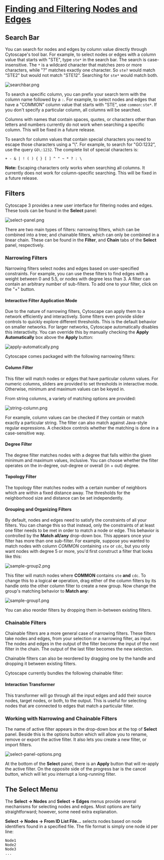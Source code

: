[Finding and Filtering Nodes and Edges](http://wiki.cytoscape.org/Cytoscape_3/UserManual/Cytoscape_3/UserManual/Filters)
========================================================================================================================

Search Bar
----------

You can search for nodes and edges by column value directly through
Cytoscape's tool bar. For example, to select nodes or edges with a
column value that starts with "STE", type `ste*` in the search bar. The
search is case-insensitive. The `*` is a wildcard character that matches
zero or more characters, while "?" matches exactly one character. So
`ste?` would match "STE2" but would not match "STE12". Searching for
`ste*` would match both.

![searchbar.png](http://wiki.cytoscape.org//Cytoscape_3/UserManual/Filters?action=AttachFile&do=get&target=searchbar.png)

To search a specific column, you can prefix your search term with the
column name followed by a `:`. For example, to select nodes and edges
that have a "COMMON" column value that starts with "STE", use
`common:ste*`. If you don't specify a particular column, all columns
will be searched.

Columns with names that contain spaces, quotes, or characters other than
letters and numbers currently do not work when searching a specific
column. This will be fixed in a future release.

To search for column values that contain special characters you need to
escape those characters using a "\\". For example, to search for
"GO:1232", use the query `GO\:1232`. The complete list of special
characters is:

    + - & | ! ( ) { } [ ] ^ " ~ * ? : \

**Note:** Escaping characters only works when searching all columns. It
currently does not work for column-specific searching. This will be
fixed in a future release.

Filters
-------

Cytoscape 3 provides a new user interface for filtering nodes and edges.
These tools can be found in the **Select** panel:

![select-panel.png](http://wiki.cytoscape.org//Cytoscape_3/UserManual/Filters?action=AttachFile&do=get&target=select-panel.png)

There are two main types of filters: narrowing filters, which can be
combined into a tree; and chainable filters, which can only be combined
in a linear chain. These can be found in the **Filter**, and **Chain**
tabs of the **Select** panel, respectively.

### Narrowing Filters

Narrowing filters select nodes and edges based on user-specified
constraints. For example, you can use these filters to find edges with a
weight between 0 and 5.5, or nodes with degree less than 3. A filter can
contain an arbitrary number of sub-filters. To add one to your filter,
click on the "+" button.

#### Interactive Filter Application Mode

Due to the nature of narrowing filters, Cytoscape can apply them to a
network efficiently and interactively. Some filters even provide slider
controls to quickly explore different thresholds. This is the default
behavior on smaller networks. For larger networks, Cytoscape
automatically disables this interactivity. You can override this by
manually checking the **Apply Automatically** box above the **Apply**
button:

![apply-automatically.png](http://wiki.cytoscape.org//Cytoscape_3/UserManual/Filters?action=AttachFile&do=get&target=apply-automatically.png)

Cytoscape comes packaged with the following narrowing filters:

#### Column Filter

This filter will match nodes or edges that have particular column
values. For numeric columns, sliders are provided to set thresholds in
interactive mode. Otherwise, minimum and maximum values can be keyed in.

From string columns, a variety of matching options are provided:

![string-column.png](http://wiki.cytoscape.org//Cytoscape_3/UserManual/Filters?action=AttachFile&do=get&target=string-column.png)

For example, column values can be checked if they contain or match
exactly a particular string. The filter can also match against
Java-style regular expressions. A checkbox controls whether the matching
is done in a case-sensitive way.

#### Degree Filter

The degree filter matches nodes with a degree that falls within the
given minimum and maximum values, inclusive. You can choose whether the
filter operates on the in-degree, out-degree or overall (in + out)
degree.

#### Topology Filter

The topology filter matches nodes with a certain number of neighbors
which are within a fixed distance away. The thresholds for the
neighborhood size and distance can be set independently.

#### Grouping and Organizing Filters

By default, nodes and edges need to satisfy the constraints of all your
filters. You can change this so that instead, only the constraints of at
least one filter needs to be met in order to match a node or edge. This
behavior is controlled by the **Match all/any** drop-down box. This
appears once your filter has more than one sub-filter. For example,
suppose you wanted to match nodes with column *COMMON* containing `ste`
or `cdc`, but you only want nodes with degree 5 or more, you'd first
construct a filter that looks like this:

![sample-group2.png](http://wiki.cytoscape.org//Cytoscape_3/UserManual/Filters?action=AttachFile&do=get&target=sample-group2.png)

This filter will match nodes where **COMMON** contains `ste` **and**
`cdc`. To change this to a logical **or** operation, drag either of the
column filters by its handle onto the other column filter to create a
new group. Now change the group's matching behavior to **Match any**:

![sample-group1.png](http://wiki.cytoscape.org//Cytoscape_3/UserManual/Filters?action=AttachFile&do=get&target=sample-group1.png)

You can also reorder filters by dropping them in-between existing
filters.

### Chainable Filters

Chainable filters are a more general case of narrowing filters. These
filters take nodes and edges, from your selection or a narrowing filter,
as input. The nodes and edges in the output of the filter become the
input of the next filter in the chain. The output of the last filter
becomes the new selection.

Chainable filters can also be reordered by dragging one by the handle
and dropping it between existing filters.

Cytoscape currently bundles the following chainable filter:

#### Interaction Transformer

This transformer will go through all the input edges and add their
source nodes, target nodes, or both, to the output. This is useful for
selecting nodes that are connected to edges that match a particular
filter.

### Working with Narrowing and Chainable Filters

The name of active filter appears in the drop-down box at the top of
**Select** panel. Beside this is the options button which will allow you
to rename, remove or export the active filter. It also lets you create a
new filter, or import filters.

![select-panel-options.png](http://wiki.cytoscape.org//Cytoscape_3/UserManual/Filters?action=AttachFile&do=get&target=select-panel-options.png)

At the bottom of the **Select** panel, there is an **Apply** button that
will re-apply the active filter. On the opposite side of the progress
bar is the cancel button, which will let you interrupt a long-running
filter.

The Select Menu
---------------

The **Select → Nodes** and **Select → Edges** menus provide several
mechanisms for selecting nodes and edges. Most options are fairly
straightforward; however, some need extra explanation.

**Select → Nodes → From ID List File...** selects nodes based on node
identifiers found in a specified file. The file format is simply one
node id per line:

    Node1
    Node2
    Node3
    ...
